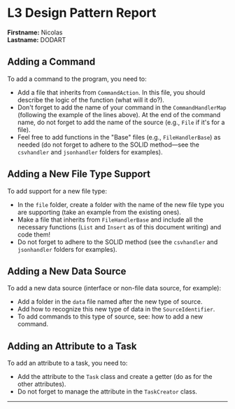 # L3 Design Pattern Report
**Firstname:** Nicolas  
**Lastname:** DODART  

## Adding a Command
To add a command to the program, you need to:
- Add a file that inherits from `CommandAction`. In this file, you should describe the logic of the function (what will it do?).
- Don't forget to add the name of your command in the `CommandHandlerMap` (following the example of the lines above). At the end of the command name, do not forget to add the name of the source (e.g., `File` if it's for a file).
- Feel free to add functions in the "Base" files (e.g., `FileHandlerBase`) as needed (do not forget to adhere to the SOLID method—see the `csvhandler` and `jsonhandler` folders for examples).

## Adding a New File Type Support
To add support for a new file type:
- In the `file` folder, create a folder with the name of the new file type you are supporting (take an example from the existing ones).
- Make a file that inherits from `FileHandlerBase` and include all the necessary functions (`List` and `Insert` as of this document writing) and code them! 
- Do not forget to adhere to the SOLID method (see the `csvhandler` and `jsonhandler` folders for examples).

## Adding a New Data Source
To add a new data source (interface or non-file data source, for example):
- Add a folder in the `data` file named after the new type of source.
- Add how to recognize this new type of data in the `SourceIdentifier`.
- To add commands to this type of source, see: how to add a new command.

## Adding an Attribute to a Task
To add an attribute to a task, you need to:
- Add the attribute to the `Task` class and create a getter (do as for the other attributes).
- Do not forget to manage the attribute in the `TaskCreator` class.

---
